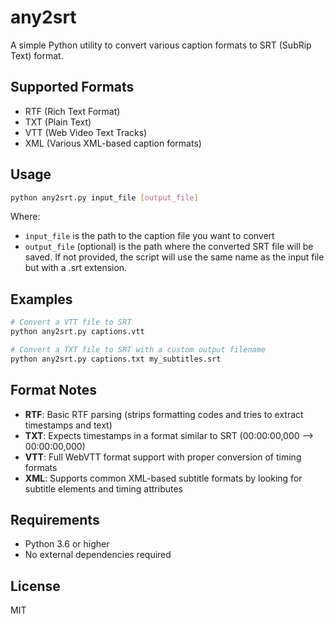 # any2srt

A simple Python utility to convert various caption formats to SRT (SubRip Text) format.

## Supported Formats

- RTF (Rich Text Format)
- TXT (Plain Text)
- VTT (Web Video Text Tracks)
- XML (Various XML-based caption formats)

## Usage

```bash
python any2srt.py input_file [output_file]
```

Where:
- `input_file` is the path to the caption file you want to convert
- `output_file` (optional) is the path where the converted SRT file will be saved. If not provided, the script will use the same name as the input file but with a .srt extension.

## Examples

```bash
# Convert a VTT file to SRT
python any2srt.py captions.vtt

# Convert a TXT file to SRT with a custom output filename
python any2srt.py captions.txt my_subtitles.srt
```

## Format Notes

- **RTF**: Basic RTF parsing (strips formatting codes and tries to extract timestamps and text)
- **TXT**: Expects timestamps in a format similar to SRT (00:00:00,000 --> 00:00:00,000)
- **VTT**: Full WebVTT format support with proper conversion of timing formats
- **XML**: Supports common XML-based subtitle formats by looking for subtitle elements and timing attributes

## Requirements

- Python 3.6 or higher
- No external dependencies required

## License

MIT
